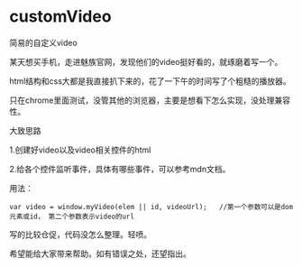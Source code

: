 # customVideo
简易的自定义video

某天想买手机，走进魅族官网，发现他们的video挺好看的，就琢磨着写一个。

html结构和css大都是我直接扒下来的，花了一下午的时间写了个粗糙的播放器。

只在chrome里面测试，没管其他的浏览器，主要是想看下怎么实现，没处理兼容性。

大致思路

1.创建好video以及video相关控件的html

2.给各个控件监听事件，具体有哪些事件，可以参考mdn文档。

用法：

	var video = window.myVideo(elem || id, videoUrl);   //第一个参数可以是dom元素或id， 第二个参数表示video的url

写的比较仓促，代码没怎么整理。轻喷。

希望能给大家带来帮助。如有错误之处，还望指出。
